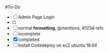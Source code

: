 #To-Do

- [ ] Admin Page Login
- [ ] 
- [ ] normal **formatting**, @mentions, #1234 refs
- [ ] incomplete
- [x] completed
- [ ] Install Codedeploy on ec2 ubuntu 16.04

